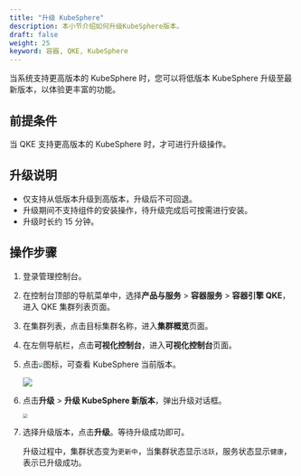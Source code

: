 ```yaml
---
title: "升级 KubeSphere"
description: 本小节介绍如何升级KubeSphere版本。
draft: false
weight: 25
keyword: 容器, QKE, KubeSphere
---
```


当系统支持更高版本的 KubeSphere 时，您可以将低版本 KubeSphere 升级至最新版本，以体验更丰富的功能。

## 前提条件

当 QKE 支持更高版本的 KubeSphere 时，才可进行升级操作。

## 升级说明

- 仅支持从低版本升级到高版本，升级后不可回退。
- 升级期间不支持组件的安装操作，待升级完成后可按需进行安装。
- 升级时长约 15 分钟。

## 操作步骤

1. 登录管理控制台。

2. 在控制台顶部的导航菜单中，选择**产品与服务** > **容器服务** > **容器引擎 QKE**，进入 QKE 集群列表页面。

3. 在集群列表，点击目标集群名称，进入**集群概览**页面。

4. 在左侧导航栏，点击**可视化控制台**，进入**可视化控制台**页面。

5. 点击<img src="/container/qke_plus/_images/ks_version_info.png" style="zoom:50%;" />图标，可查看 KubeSphere 当前版本。

   ![](/container/qke_plus/_images/upgrade_ks.png)

6. 点击**升级** > **升级 KubeSphere 新版本**，弹出升级对话框。

   <img src="/container/qke_plus/_images/upgrade_ks_2.png" style="zoom:50%;" />

7. 选择升级版本，点击**升级**。等待升级成功即可。

   升级过程中，集群状态变为`更新中`，当集群状态显示`活跃`，服务状态显示`健康`，表示已升级成功。
